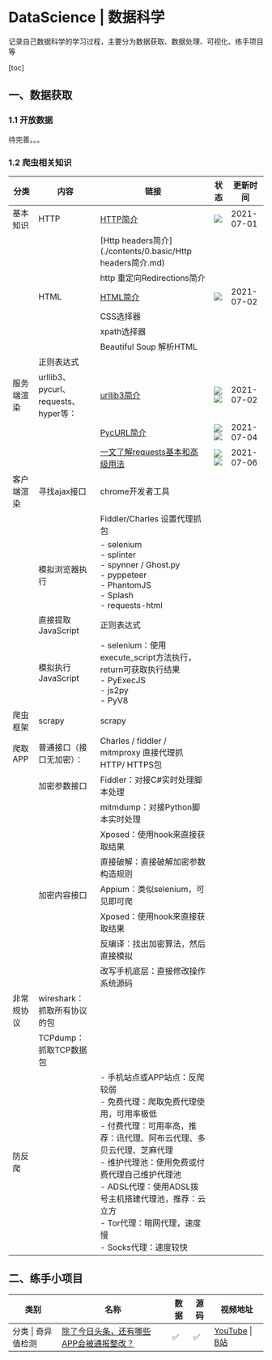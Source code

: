 # DataScience | 数据科学

记录自己数据科学的学习过程，主要分为数据获取、数据处理、可视化、练手项目等

[toc]

## 一、数据获取

### 1.1 开放数据 

待完善。。。

### 1.2 爬虫相关知识

| 分类       | 内容                                 | 链接                                                         | 状态                                                         | 更新时间   |
| ---------- | ------------------------------------ | ------------------------------------------------------------ | ------------------------------------------------------------ | ---------- |
| 基本知识   | HTTP                                 | [HTTP简介](./contents/0.basic/HTTP简介.md)                   | ![](https://img.shields.io/badge/%E6%96%87%E7%A8%BF-%E5%B7%B2%E5%AE%8C%E6%88%90-success) | 2021-07-01 |
|            |                                      | [Http headers简介](./contents/0.basic/Http headers简介.md)   |                                                              |            |
|            |                                      | http 重定向Redirections简介                                  |                                                              |            |
|            | HTML                                 | [HTML简介](./contents/0.basic/HTML简介.md)                   | ![](https://img.shields.io/badge/%E6%96%87%E7%A8%BF-%E5%B7%B2%E5%AE%8C%E6%88%90-success) | 2021-07-02 |
|            |                                      | CSS选择器                                                    |                                                              |            |
|            |                                      | xpath选择器                                                  |                                                              |            |
|            |                                      | Beautiful Soup 解析HTML                                      |                                                              |            |
|            | 正则表达式                           |                                                              |                                                              |            |
| 服务端渲染 | urllib3、pycurl、requests、hyper等： | [urllib3简介](./contents/1.server_rendered/0.urllib3简介.md) | ![](https://img.shields.io/badge/%E6%96%87%E7%A8%BF-%E5%B7%B2%E5%AE%8C%E6%88%90-success) ![](https://img.shields.io/badge/%E4%BB%A3%E7%A0%81-%E5%B7%B2%E9%AA%8C%E8%AF%81-success) | 2021-07-02 |
|            |                                      | [PycURL简介](./contents/1.server_rendered/1.PycURL简介.md)   | ![](https://img.shields.io/badge/%E6%96%87%E7%A8%BF-%E5%B7%B2%E5%AE%8C%E6%88%90-success)![](https://img.shields.io/badge/%E4%BB%A3%E7%A0%81-%E5%B7%B2%E9%AA%8C%E8%AF%81-success) | 2021-07-04 |
|            |                                      | [一文了解requests基本和高级用法](./contents/1.server_rendered/2.一文了解requests基本和高级用法.md) | ![](https://img.shields.io/badge/%E6%96%87%E7%A8%BF-%E5%B7%B2%E5%AE%8C%E6%88%90-success)![](https://img.shields.io/badge/%E4%BB%A3%E7%A0%81-%E5%B7%B2%E9%AA%8C%E8%AF%81-success) | 2021-07-06 |
| 客户端渲染 | 寻找ajax接口                         | chrome开发者工具                                             |                                                              |            |
|            |                                      | Fiddler/Charles 设置代理抓包                                 |                                                              |            |
|            | 模拟浏览器执行                       | - selenium<br/>- splinter<br/>- spynner / Ghost.py<br/>- pyppeteer<br/>- PhantomJS<br/>- Splash<br/>- requests-html |                                                              |            |
|            | 直接提取JavaScript                   | 正则表达式                                                   |                                                              |            |
|            | 模拟执行JavaScript                   | - selenium：使用execute_script方法执行，return可获取执行结果<br/>- PyExecJS<br/>- js2py<br/>- PyV8 |                                                              |            |
| 爬虫框架   | scrapy                               | scrapy                                                       |                                                              |            |
| 爬取APP    | 普通接口（接口无加密）：             | Charles / fiddler / mitmproxy 直接代理抓HTTP/ HTTPS包        |                                                              |            |
|            | 加密参数接口                         | Fiddler：对接C#实时处理脚本处理                              |                                                              |            |
|            |                                      | mitmdump：对接Python脚本实时处理                             |                                                              |            |
|            |                                      | Xposed：使用hook来直接获取结果                               |                                                              |            |
|            |                                      | 直接破解：直接破解加密参数构造规则                           |                                                              |            |
|            | 加密内容接口                         | Appium：类似selenium，可见即可爬                             |                                                              |            |
|            |                                      | Xposed：使用hook来直接获取结果                               |                                                              |            |
|            |                                      | 反编译：找出加密算法，然后直接模拟                           |                                                              |            |
|            |                                      | 改写手机底层：直接修改操作系统源码                           |                                                              |            |
| 非常规协议 | wireshark：抓取所有协议的包          |                                                              |                                                              |            |
|            | TCPdump：抓取TCP数据包               |                                                              |                                                              |            |
| 防反爬     |                                      | - 手机站点或APP站点：反爬较弱<br/>  - 免费代理：爬取免费代理使用，可用率极低<br/>  - 付费代理：可用率高，推荐：讯代理、阿布云代理、多贝云代理、芝麻代理<br/>  - 维护代理池：使用免费或付费代理自己维护代理池<br/>  - ADSL代理：使用ADSL拨号主机搭建代理池，推荐：云立方<br/>  - Tor代理：暗网代理，速度慢<br/>  - Socks代理：速度较快 |                                                              |            |



## 二、练手小项目

| 类别               | 名称                                                         | 数据 | 源码 | 视频地址                                                     |
| ------------------ | ------------------------------------------------------------ | ---- | ---- | ------------------------------------------------------------ |
| 分类 \| 奇异值检测 | [除了今日头条，还有哪些APP会被通报整改？](./projects/android_malware_analysis) | ✅    | ✅    | [YouTube](https://www.youtube.com/watch?v=lqpObIe-sM8&t=9s) \| [B站](https://www.bilibili.com/video/BV1Wq4y1s7XU) |

